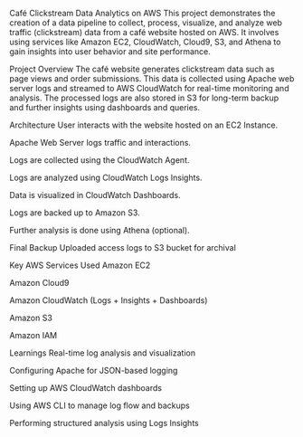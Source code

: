  Café Clickstream Data Analytics on AWS
This project demonstrates the creation of a data pipeline to collect, process, visualize, and analyze web traffic (clickstream) data from a café website hosted on AWS. It involves using services like Amazon EC2, CloudWatch, Cloud9, S3, and Athena to gain insights into user behavior and site performance.

 Project Overview
The café website generates clickstream data such as page views and order submissions. This data is collected using Apache web server logs and streamed to AWS CloudWatch for real-time monitoring and analysis. The processed logs are also stored in S3 for long-term backup and further insights using dashboards and queries.

 Architecture
User interacts with the website hosted on an EC2 Instance.

Apache Web Server logs traffic and interactions.

Logs are collected using the CloudWatch Agent.

Logs are analyzed using CloudWatch Logs Insights.

Data is visualized in CloudWatch Dashboards.

Logs are backed up to Amazon S3.

Further analysis is done using Athena (optional).

Final Backup
Uploaded access logs to S3 bucket for archival

 Key AWS Services Used
Amazon EC2

Amazon Cloud9

Amazon CloudWatch (Logs + Insights + Dashboards)

Amazon S3

Amazon IAM

 Learnings
Real-time log analysis and visualization

Configuring Apache for JSON-based logging

Setting up AWS CloudWatch dashboards

Using AWS CLI to manage log flow and backups

Performing structured analysis using Logs Insights




